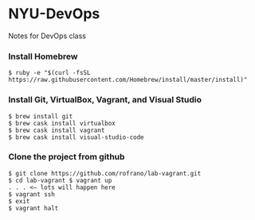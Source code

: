 # NYU-DevOps
Notes for DevOps class

### Install Homebrew
`$ ruby -e "$(curl -fsSL https://raw.githubusercontent.com/Homebrew/install/master/install)"`

### Install Git, VirtualBox, Vagrant, and Visual Studio
```
$ brew install git
$ brew cask install virtualbox
$ brew cask install vagrant
$ brew cask install visual-studio-code
```

### Clone the project from github
```
$ git clone https://github.com/rofrano/lab-vagrant.git
$ cd lab-vagrant $ vagrant up
. . . <— lots will happen here 
$ vagrant ssh
$ exit
$ vagrant halt
```
 
